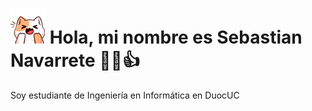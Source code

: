 # ![](https://github.com/strpalgato/strpalgato/blob/main/emote.png?raw=true) Hola, mi nombre es Sebastian Navarrete 🐱‍👤👍

Soy estudiante de Ingeniería en Informática en DuocUC
<!--
**strpalgato/strpalgato** is a ✨ _special_ ✨ repository because its `README.md` (this file) appears on your GitHub profile.

Here are some ideas to get you started:

- 🔭 I’m currently working on ...
- 🌱 I’m currently learning ...
- 👯 I’m looking to collaborate on ...
- 🤔 I’m looking for help with ...
- 💬 Ask me about ...
- 📫 How to reach me: ...
- 😄 Pronouns: ...
- ⚡ Fun fact: ...
-->
